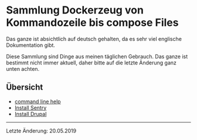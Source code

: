 # Sammlung Dockerzeug von Kommandozeile bis compose Files

Das ganze ist absichtlich auf deutsch gehalten, da es sehr viel englische Dokumentation gibt.

Diese Sammlung sind Dinge aus meinen täglichen Gebrauch.
Das ganze ist bestimmt nicht immer aktuell, daher bitte auf die letzte Änderung ganz unten achten. 

## Übersicht

* [command line help](cli/README.md)
* [Install Sentry](sentry/README.md)
* [Install Drupal](drupal/README.md)




---
Letzte Änderung: 20.05.2019